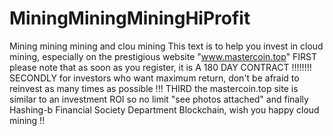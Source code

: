# MiningMiningMiningHiProfit
Mining mining mining and clou mining This text is to help you invest in cloud mining, especially on the prestigious website "www.mastercoin.top"    FIRST please note that as soon as you register, it is A 180 DAY CONTRACT !!!!!!!!    SECONDLY for investors who want maximum return, don't be afraid to reinvest as many times as possible !!!    THIRD the mastercoin.top site is similar to an investment ROI so no limit "see photos attached" and finally Hashing-b Financial Society Department Blockchain, wish you happy cloud mining !!
